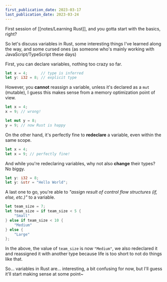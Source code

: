 ```yaml
---
first_publication_date: 2023-03-17
last_publication_date: 2023-03-24
---
```


First session of [[notes/Learning Rust]], and you gotta start with the basics, right?

So let's discuss variables in Rust, some interesting things I've learned along the way, and some cursed ones (as someone who's mainly working with JavaScript/TypeScript these days)

First, you can declare variables, nothing too crazy so far.
```rust
let x = 4;      // type is inferred
let y: i32 = 8; // explicit type
```

However, you **cannot** reassign a variable, unless it's declared as a `mut` (mutable), I guess this makes sense from a memory optimization point of view.
```rust
let x = 4;
x = 9; // wrong!

let mut y = 8;
y = 9; // now Rust is happy
```

On the other hand, it's perfectly fine to **redeclare** a variable, even within the same scope.
```rust
let x = 4;
let x = 9; // perfectly fine!
```

And while you're redeclaring variables, why not also **change** their types? No biggy.
```rust
let y: i32 = 8;
let y: &str = "Hello World";
```

A last one to go, you're able to *"assign result of control flow structures (if, else, etc.)"* to a variable.
```rust
let team_size = 7;
let team_size = if team_size < 5 {
    "Small"
} else if team_size < 10 {
    "Medium"
} else {
    "Large"
};
```

In the above, the value of `team_size` is now `"Medium"`, we also redeclared it and reassigned it with another type because life is too short to not do things like that.

So... variables in Rust are... interesting, a bit confusing for now, but I'll guess it'll start making sense at some point~
